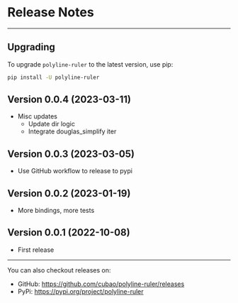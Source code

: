 # Release Notes

---

## Upgrading

To upgrade `polyline-ruler` to the latest version, use pip:

```bash
pip install -U polyline-ruler
```

## Version 0.0.4 (2023-03-11)

*   Misc updates
    *   Update dir logic
    *   Integrate douglas_simplify iter

## Version 0.0.3 (2023-03-05)

*   Use GitHub workflow to release to pypi

## Version 0.0.2 (2023-01-19)

*   More bindings, more tests

## Version 0.0.1 (2022-10-08)

*   First release

---

You can also checkout releases on:

-   GitHub: <https://github.com/cubao/polyline-ruler/releases>
-   PyPi: <https://pypi.org/project/polyline-ruler>
